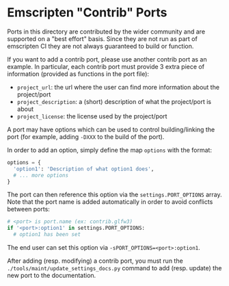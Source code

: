 Emscripten "Contrib" Ports
==========================

Ports in this directory are contributed by the wider community and are
supported on a "best effort" basis.  Since they are not run as part of
emscripten CI they are not always guaranteed to build or function.

If you want to add a contrib port, please use another contrib port as 
an example. In particular, each contrib port must provide 3 extra piece
of information (provided as functions in the port file):

* `project_url`: the url where the user can find more information about 
  the project/port
* `project_description`: a (short) description of what the project/port 
  is about
* `project_license`: the license used by the project/port

A port may have options which can be used to control building/linking 
the port (for example, adding `-DXXX` to the build of the port).

In order to add an option, simply define the map `options` with the 
format:

```python
options = {
  'option1': 'Description of what option1 does',
  # ... more options
}
```

The port can then reference this option via the `settings.PORT_OPTIONS`
array. Note that the port name is added automatically in order to avoid
conflicts between ports:

```python
# <port> is port.name (ex: contrib.glfw3) 
if '<port>:option1' in settings.PORT_OPTIONS:
  # option1 has been set
```

The end user can set this option via `-sPORT_OPTIONS=<port>:option1`.

After adding (resp. modifying) a contrib port, you must run the 
`./tools/maint/update_settings_docs.py` command to add (resp. update) 
the new port to the documentation.